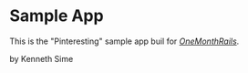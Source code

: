 # Sample App

This is the "Pinteresting" sample app buil for [*OneMonthRails*](https://onemonth.com/courses/one-month-rails).

by
Kenneth Sime
